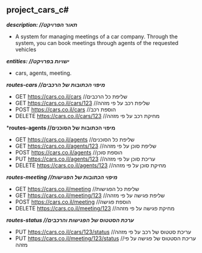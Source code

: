 ## project_cars_c# ##

 ***description:   //תאור הפרויקט***
 - A system for managing meetings of a car company. Through the system, you can book meetings through agents of the requested vehicles

 ***entities:   //ישויות בפרויקט***
 - cars, agents, meeting.

 ***routes-cars                             //מיפוי הכתובות של הרכבים***
 - GET https://cars.co.il/cars            //שליפת כל הרכבים
 - GET https://cars.co.il/cars/123       //שליפת רכב על פי מזהה
 - POST https://cars.co.il/cars         //הוספת רכב
 - DELETE https://cars.co.il/cars/123  //מחיקת רכב על פי מזהה

 ***routes-agents                              //מיפוי הכתובות של הסוכנים**
 - GET https://cars.co.il/agents             //שליפת כל הסוכנים
 - GET https://cars.co.il/agents/123        //שליפת סוכן על פי מזהה
 - POST https://cars.co.il/agents          //הוספת סוכן
 - PUT https://cars.co.il/agents/123      //עריכת סוכן על פי מזהה
 - DELETE https://cars.co.il/agents/123  //מחיקת סוכן על פי מזהה

 ***routes-meeting                             //מיפוי הכתובות של הפגישות***
 - GET https://cars.co.il/meeting            //שליפת כל הפגישות
 - GET https://cars.co.il/meeting/123       //שליפת פגישה על פי מזהה
 - POST https://cars.co.il/meeting         //הוספת פגישה
 - DELETE https://cars.co.il/meeting/123  //מחיקת פגישה על פי מזהה

 ***routes-status                               //ערכת הסטטוס של הפגישות והרכבים***
 - PUT https://cars.co.il/cars/123/status     //עריכת סטטוס של רכב על פי מזהה
 - PUT https://cars.co.il/meeting/123/status //עריכת הסטטוס של פגישה על פי מזהה
